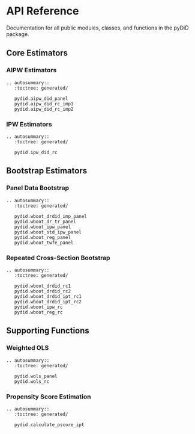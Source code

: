 # API Reference

Documentation for all public modules, classes, and functions in the pyDiD package.

## Core Estimators

### AIPW Estimators

```{eval-rst}
.. autosummary::
   :toctree: generated/

   pydid.aipw_did_panel
   pydid.aipw_did_rc_imp1
   pydid.aipw_did_rc_imp2
```

### IPW Estimators

```{eval-rst}
.. autosummary::
   :toctree: generated/

   pydid.ipw_did_rc
```

## Bootstrap Estimators

### Panel Data Bootstrap

```{eval-rst}
.. autosummary::
   :toctree: generated/

   pydid.wboot_drdid_imp_panel
   pydid.wboot_dr_tr_panel
   pydid.wboot_ipw_panel
   pydid.wboot_std_ipw_panel
   pydid.wboot_reg_panel
   pydid.wboot_twfe_panel
```

### Repeated Cross-Section Bootstrap

```{eval-rst}
.. autosummary::
   :toctree: generated/

   pydid.wboot_drdid_rc1
   pydid.wboot_drdid_rc2
   pydid.wboot_drdid_ipt_rc1
   pydid.wboot_drdid_ipt_rc2
   pydid.wboot_ipw_rc
   pydid.wboot_reg_rc
```

## Supporting Functions

### Weighted OLS

```{eval-rst}
.. autosummary::
   :toctree: generated/

   pydid.wols_panel
   pydid.wols_rc
```

### Propensity Score Estimation

```{eval-rst}
.. autosummary::
   :toctree: generated/

   pydid.calculate_pscore_ipt
```
